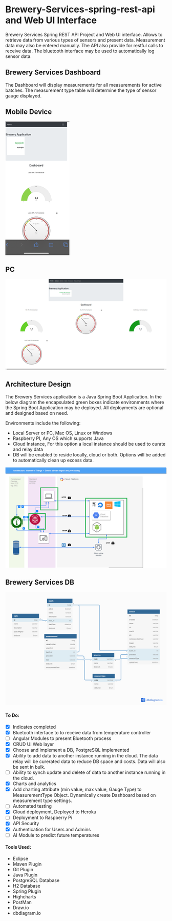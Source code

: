# Brewery-Services-spring-rest-api and Web UI Interface

Brewery Services Spring REST API Project and Web UI interface. Allows to retrieve data from various types of sensors and present data. Measurement data may also be entered manually. The API also provide for restful calls to receive data. The bluetooth interface may be used to automatically log sensor data.

## Brewery Services Dashboard

The Dashboard will display measurements for all measurements for active batches. The measurement type table will determine the type of sensor gauge displayed.

## Mobile Device

<img src="https://github.com/jslawinsk/brewery-services/blob/master/documentation/MobileDashboard.png" width="200">

## PC

<img src="https://github.com/jslawinsk/brewery-services/blob/master/documentation/PcDashboard.png" width="650">

## Architecture Design

The Brewery Services application is a Java Spring Boot Application. In the below diagram the encapsulated green boxes indicate environments where the Spring Boot Application may be deployed. All deployments are optional and designed based on need. 

Environments include the following:
- Local Server or PC, Mac OS, Linux or Windows
- Raspberry PI, Any OS which supports Java
- Cloud Instance, For this option a local instance should be used to curate and relay data
- DB will be enabled to reside locally, cloud or both. Options will be added to automatically clean up excess data. 

 ![Architecture Diagram](https://github.com/jslawinsk/brewery-services/blob/master/documentation/BrewTechDiagSpringApp.png)

## Brewery Services DB 

<img src="https://github.com/jslawinsk/brewery-services/blob/master/documentation/BreweryDB.png" width="850">

#### To Do:
- [X] Indicates completed
- [X] Bluetooth interface to to receive data from temperature controller
- [ ] Angular Modules to present Bluetooth process
- [X] CRUD UI Web layer
- [X] Choose and implement a DB, PostgreSQL implemented
- [X] Ability to add data to another instance running in the cloud. The data relay will be curerated data to reduce DB space and costs. Data will also be sent in bulk.
- [ ] Ability to synch update and delete of data to another instance running in the cloud. 
- [X] Charts and analytics
- [X] Add charting attribute (min value, max value, Gauge Type) to MeasurementType Object. Dynamically create Dashboard based on measurement type settings.
- [ ] Automated testing
- [X] Cloud deployment, Deployed to Heroku
- [ ] Deployment to Raspberry Pi
- [X] API Security
- [X] Authentication for Users and Admins
- [ ] AI Module to predict future temperatures

#### Tools Used:
- Eclipse
- Maven Plugin 
- Git Plugin
- Java Plugin
- PostgreSQL Database
- H2 Database
- Spring Plugin
- Highcharts
- PostMan
- Draw.io
- dbdiagram.io